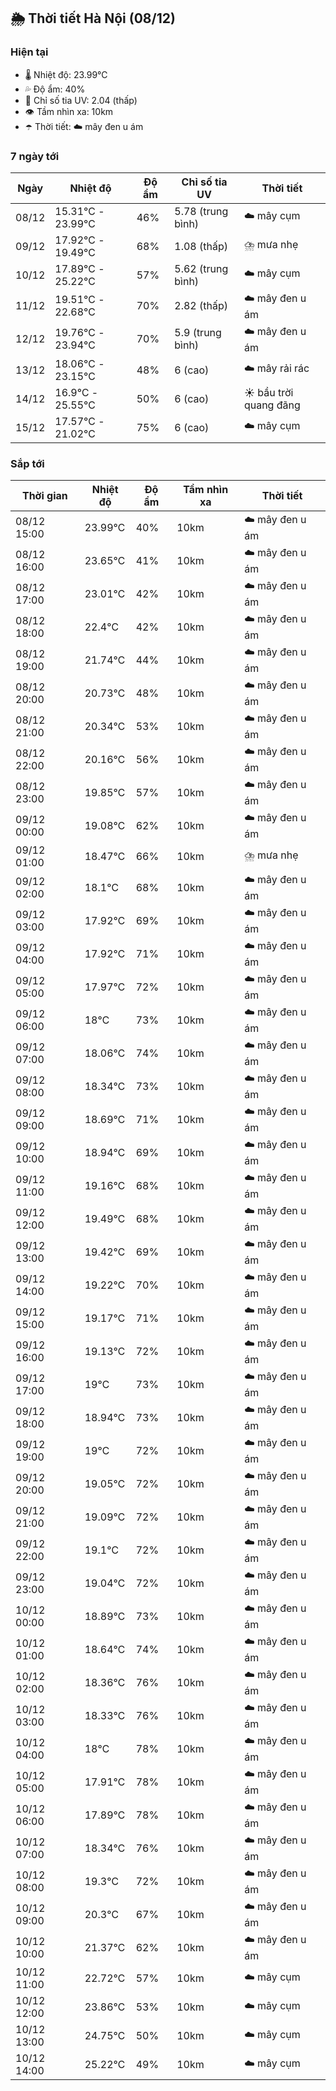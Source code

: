 ## 🌦️ Thời tiết Hà Nội (08/12)

### Hiện tại

- 🌡️ Nhiệt độ: 23.99℃
- 💦 Độ ẩm: 40%
- 🌟 Chỉ số tia UV: 2.04 (thấp)
- 👁️ Tầm nhìn xa: 10km
- ☂️ Thời tiết: ☁️ mây đen u ám

### 7 ngày tới

| Ngày | Nhiệt độ | Độ ẩm | Chỉ số tia UV | Thời tiết |
| --- | --- | --- | --- | --- |
| 08/12 | 15.31℃ - 23.99℃ | 46% | 5.78 (trung bình) | ☁️ mây cụm |
| 09/12 | 17.92℃ - 19.49℃ | 68% | 1.08 (thấp) | ⛈️ mưa nhẹ |
| 10/12 | 17.89℃ - 25.22℃ | 57% | 5.62 (trung bình) | ☁️ mây cụm |
| 11/12 | 19.51℃ - 22.68℃ | 70% | 2.82 (thấp) | ☁️ mây đen u ám |
| 12/12 | 19.76℃ - 23.94℃ | 70% | 5.9 (trung bình) | ☁️ mây đen u ám |
| 13/12 | 18.06℃ - 23.15℃ | 48% | 6 (cao) | ☁️ mây rải rác |
| 14/12 | 16.9℃ - 25.55℃ | 50% | 6 (cao) | ☀️ bầu trời quang đãng |
| 15/12 | 17.57℃ - 21.02℃ | 75% | 6 (cao) | ☁️ mây cụm |

### Sắp tới

| Thời gian | Nhiệt độ | Độ ẩm | Tầm nhìn xa | Thời tiết |
| --- | --- | --- | --- | --- |
| 08/12 15:00 | 23.99℃ | 40% | 10km | ☁️ mây đen u ám |
| 08/12 16:00 | 23.65℃ | 41% | 10km | ☁️ mây đen u ám |
| 08/12 17:00 | 23.01℃ | 42% | 10km | ☁️ mây đen u ám |
| 08/12 18:00 | 22.4℃ | 42% | 10km | ☁️ mây đen u ám |
| 08/12 19:00 | 21.74℃ | 44% | 10km | ☁️ mây đen u ám |
| 08/12 20:00 | 20.73℃ | 48% | 10km | ☁️ mây đen u ám |
| 08/12 21:00 | 20.34℃ | 53% | 10km | ☁️ mây đen u ám |
| 08/12 22:00 | 20.16℃ | 56% | 10km | ☁️ mây đen u ám |
| 08/12 23:00 | 19.85℃ | 57% | 10km | ☁️ mây đen u ám |
| 09/12 00:00 | 19.08℃ | 62% | 10km | ☁️ mây đen u ám |
| 09/12 01:00 | 18.47℃ | 66% | 10km | ⛈️ mưa nhẹ |
| 09/12 02:00 | 18.1℃ | 68% | 10km | ☁️ mây đen u ám |
| 09/12 03:00 | 17.92℃ | 69% | 10km | ☁️ mây đen u ám |
| 09/12 04:00 | 17.92℃ | 71% | 10km | ☁️ mây đen u ám |
| 09/12 05:00 | 17.97℃ | 72% | 10km | ☁️ mây đen u ám |
| 09/12 06:00 | 18℃ | 73% | 10km | ☁️ mây đen u ám |
| 09/12 07:00 | 18.06℃ | 74% | 10km | ☁️ mây đen u ám |
| 09/12 08:00 | 18.34℃ | 73% | 10km | ☁️ mây đen u ám |
| 09/12 09:00 | 18.69℃ | 71% | 10km | ☁️ mây đen u ám |
| 09/12 10:00 | 18.94℃ | 69% | 10km | ☁️ mây đen u ám |
| 09/12 11:00 | 19.16℃ | 68% | 10km | ☁️ mây đen u ám |
| 09/12 12:00 | 19.49℃ | 68% | 10km | ☁️ mây đen u ám |
| 09/12 13:00 | 19.42℃ | 69% | 10km | ☁️ mây đen u ám |
| 09/12 14:00 | 19.22℃ | 70% | 10km | ☁️ mây đen u ám |
| 09/12 15:00 | 19.17℃ | 71% | 10km | ☁️ mây đen u ám |
| 09/12 16:00 | 19.13℃ | 72% | 10km | ☁️ mây đen u ám |
| 09/12 17:00 | 19℃ | 73% | 10km | ☁️ mây đen u ám |
| 09/12 18:00 | 18.94℃ | 73% | 10km | ☁️ mây đen u ám |
| 09/12 19:00 | 19℃ | 72% | 10km | ☁️ mây đen u ám |
| 09/12 20:00 | 19.05℃ | 72% | 10km | ☁️ mây đen u ám |
| 09/12 21:00 | 19.09℃ | 72% | 10km | ☁️ mây đen u ám |
| 09/12 22:00 | 19.1℃ | 72% | 10km | ☁️ mây đen u ám |
| 09/12 23:00 | 19.04℃ | 72% | 10km | ☁️ mây đen u ám |
| 10/12 00:00 | 18.89℃ | 73% | 10km | ☁️ mây đen u ám |
| 10/12 01:00 | 18.64℃ | 74% | 10km | ☁️ mây đen u ám |
| 10/12 02:00 | 18.36℃ | 76% | 10km | ☁️ mây đen u ám |
| 10/12 03:00 | 18.33℃ | 76% | 10km | ☁️ mây đen u ám |
| 10/12 04:00 | 18℃ | 78% | 10km | ☁️ mây đen u ám |
| 10/12 05:00 | 17.91℃ | 78% | 10km | ☁️ mây đen u ám |
| 10/12 06:00 | 17.89℃ | 78% | 10km | ☁️ mây đen u ám |
| 10/12 07:00 | 18.34℃ | 76% | 10km | ☁️ mây đen u ám |
| 10/12 08:00 | 19.3℃ | 72% | 10km | ☁️ mây đen u ám |
| 10/12 09:00 | 20.3℃ | 67% | 10km | ☁️ mây đen u ám |
| 10/12 10:00 | 21.37℃ | 62% | 10km | ☁️ mây đen u ám |
| 10/12 11:00 | 22.72℃ | 57% | 10km | ☁️ mây cụm |
| 10/12 12:00 | 23.86℃ | 53% | 10km | ☁️ mây cụm |
| 10/12 13:00 | 24.75℃ | 50% | 10km | ☁️ mây cụm |
| 10/12 14:00 | 25.22℃ | 49% | 10km | ☁️ mây cụm |
